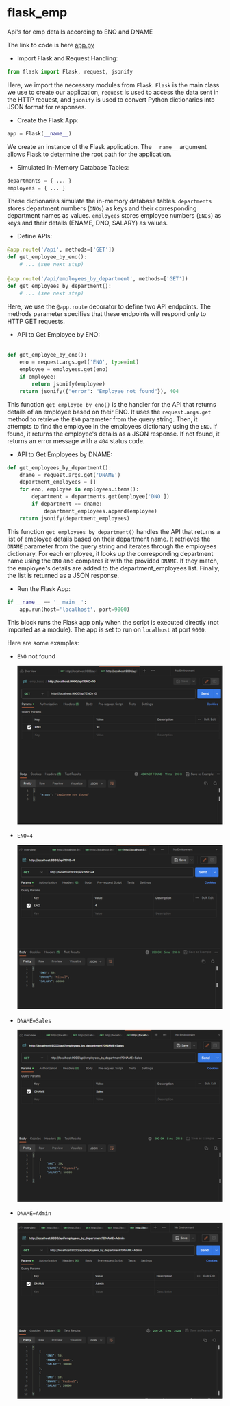 # flask_emp

Api's for emp details according to ENO and DNAME

The link to code is here [app.py](./app.py)

- Import Flask and Request Handling:

```python
from flask import Flask, request, jsonify
```

Here, we import the necessary modules from `Flask`. `Flask` is the main class we use to create our application, `request` is used to access the data sent in the HTTP request, and `jsonify` is used to convert Python dictionaries into JSON format for responses.

- Create the Flask App:

```python
app = Flask(__name__)
```

We create an instance of the Flask application. The `__name__` argument allows Flask to determine the root path for the application.

- Simulated In-Memory Database Tables:

```python
departments = { ... }
employees = { ... }
```

These dictionaries simulate the in-memory database tables. `departments` stores department numbers (`DNOs`) as keys and their corresponding department names as values. `employees` stores employee numbers (`ENOs`) as keys and their details (ENAME, DNO, SALARY) as values.

- Define APIs:

```python
@app.route('/api', methods=['GET'])
def get_employee_by_eno():
    # ... (see next step)

@app.route('/api/employees_by_department', methods=['GET'])
def get_employees_by_department():
    # ... (see next step)
```

Here, we use the `@app.route` decorator to define two API endpoints. The methods parameter specifies that these endpoints will respond only to HTTP GET requests.

- API to Get Employee by ENO:

```python

def get_employee_by_eno():
    eno = request.args.get('ENO', type=int)
    employee = employees.get(eno)
    if employee:
        return jsonify(employee)
    return jsonify({"error": "Employee not found"}), 404
```

This function `get_employee_by_eno()` is the handler for the API that returns details of an employee based on their ENO. It uses the `request.args.get` method to retrieve the `ENO` parameter from the query string. Then, it attempts to find the employee in the employees dictionary using the `ENO`. If found, it returns the employee's details as a JSON response. If not found, it returns an error message with a `404` status code.

- API to Get Employees by DNAME:

```python
def get_employees_by_department():
    dname = request.args.get('DNAME')
    department_employees = []
    for eno, employee in employees.items():
        department = departments.get(employee['DNO'])
        if department == dname:
            department_employees.append(employee)
    return jsonify(department_employees)
```

This function `get_employees_by_department()` handles the API that returns a list of employee details based on their department name. It retrieves the `DNAME` parameter from the query string and iterates through the employees dictionary. For each employee, it looks up the corresponding department name using the `DNO` and compares it with the provided `DNAME`. If they match, the employee's details are added to the department_employees list. Finally, the list is returned as a JSON response.

- Run the Flask App:

```python
if __name__ == '__main__':
    app.run(host='localhost', port=9000)
```

This block runs the Flask app only when the script is executed directly (not imported as a module). The app is set to run on `localhost` at port `9000`.

Here are some examples:

- `ENO` not found

    <img src="./Images/ENO_notfound.png" />

- `ENO=4`

    <img src="./Images/ENO_found.png" />

- `DNAME=Sales`

    <img src="./Images/DNAME_Sales.png" />

- `DNAME=Admin`

    <img src="./Images/DNAME_admin.png" />
